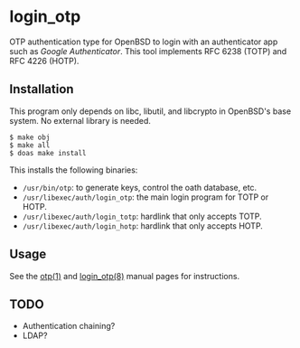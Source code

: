 login_otp
=========

OTP authentication type for OpenBSD to login with an authenticator app
such as _Google Authenticator_.  This tool implements RFC 6238 (TOTP)
and RFC 4226 (HOTP).

Installation
------------

This program only depends on libc, libutil, and libcrypto in OpenBSD's
base system.  No external library is needed.

	$ make obj
	$ make all
	$ doas make install

This installs the following binaries:

* `/usr/bin/otp`: to generate keys, control the oath database, etc.
* `/usr/libexec/auth/login_otp`: the main login program for TOTP or HOTP.
* `/usr/libexec/auth/login_totp`: hardlink that only accepts TOTP.
* `/usr/libexec/auth/login_hotp`: hardlink that only accepts HOTP.

Usage
-----

See the [otp(1)](otp/README.md) and [login_otp(8)](login_otp/README.md)
manual pages for instructions.

TODO
----

* Authentication chaining?
* LDAP?
